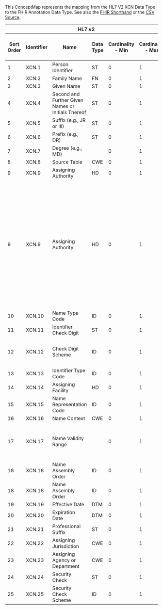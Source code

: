 
This ConceptMap represents the mapping from the HL7 V2 XCN Data Type to the FHIR Annotation Data Type. See also the <a href='https://github.com/HL7/v2-to-fhir/blob/master/tank/Datatype XCN[Author] to Annotation.fsh'>FHIR Shorthand</a> or the <a href='https://github.com/HL7/v2-to-fhir/blob/master/mappings/datatypes/HL7 Data Type - FHIR R4_ XCN[Annotation-Author] - Sheet1.csv'>CSV Source</a>.
<table class='grid'><thead>
<tr><th colspan='6'>HL7 v2</th><th colspan='3'>Condition (IF True, args)</th><th colspan='8'>HL7 FHIR</th><th rowspan='2'>Comments</th></tr>
<tr><th title='Rows are listed in sequence of how they appear in the v2 standard. The first column, Sort Order, provides a sort order that can re-create the original v2 standard sequence in case one opts to re-sort/filter the rows.'>Sort Order</th><th title='Contains the formal Data Type Name and Component Sequence according to the base standard using &quot;.&quot; as the delimiter.'>Identifier</th><th title='The formal name of the field in the most current published version.'>Name</th><th title='The data type of the field in the most current published version if not deprecated, otherwise the data type at the time it was deprecated and removed.'>Data Type</th><th title='The V2 min cardinality expressed numerically.'>Cardinality - Min</th><th title='The V2 max cardinality expressed numerically.' style='border-right: 2px'>Cardinality - Max</th><th title='Condition in an easy to read syntax (Computable ANTLR)'>Computable ANTLR</th><th title='Condition in FHIRPath Notation'>Computable FHIRPath</th><th title='Condition expressed in narrative form' style='border-right: 2px'>Narrative</th><th title='An existing FHIR attribute in the target FHIR version.'>FHIR Attribute</th><th title='The FHIR attribute&apos;s data type in the target FHIR version.'>Proposed Extension</th><th title='The proposed FHIR Extension.'>Data Type</th><th title='The FHIR min cardinality expressed numerically.'>Cardinality - Min</th><th title='The FHIR max cardinality expressed numerically.' style='border-right: 2px'>Cardinality - Max</th><th title='The URL to the Data Type Map that is to be used for the attribute in this segment.'>Data Type Mapping</th><th title='The fixed or computed value to assign.'>Vocabulary Mapping<br/>(IS, ID, CE, CEN, CWE)</th><th title='Mapping for terminology tables.'>Assignment</th></tr></thead>
<tbody>
<tr><td>1</td><td>XCN.1</td><td>Person Identifier</td><td>ST</td><td>0</td><td style='border-right: 2px'>1</td><td></td><td></td><td style='border-right: 2px'></td><td><a href='https://hl7.org/fhir/R4/datatypes-definitions.html#Annotation.Annotation.authorReference'>Annotation.authorReference</a>(<a href='https://hl7.org/fhir/R4/datatypes-definitions.html#Annotation.Annotation.Practitioner.identifier.value'>Annotation.Practitioner.identifier.value</a>)</td><td></td><td><a href='https://hl7.org/fhir/R4/datatypes-definitions.html#Annotation.Annotation.string'>Annotation.string</a></td><td>0</td><td>1</td><td></td><td></td><td></td><td></td></tr>
<tr><td>2</td><td>XCN.2</td><td>Family Name</td><td>FN</td><td>0</td><td style='border-right: 2px'>1</td><td></td><td></td><td style='border-right: 2px'></td><td><a href='https://hl7.org/fhir/R4/datatypes-definitions.html#Annotation.Annotation.authorReference'>Annotation.authorReference</a>(<a href='https://hl7.org/fhir/R4/datatypes-definitions.html#Annotation.Annotation.Practitioner.name'>Annotation.Practitioner.name</a>)</td><td></td><td><a href='https://hl7.org/fhir/R4/datatypes-definitions.html#Annotation.Annotation.HumanName'>Annotation.HumanName</a></td><td>0</td><td>-1</td><td><a href='ConceptMap-datatype-fn-to-humanname.html'>FN[HumanName]</a></td><td></td><td></td><td></td></tr>
<tr><td>3</td><td>XCN.3</td><td>Given Name</td><td>ST</td><td>0</td><td style='border-right: 2px'>1</td><td></td><td></td><td style='border-right: 2px'></td><td><a href='https://hl7.org/fhir/R4/datatypes-definitions.html#Annotation.Annotation.authorReference'>Annotation.authorReference</a>(<a href='https://hl7.org/fhir/R4/datatypes-definitions.html#Annotation.Annotation.Practitioner.name.given'>Annotation.Practitioner.name.given</a>)</td><td></td><td><a href='https://hl7.org/fhir/R4/datatypes-definitions.html#Annotation.Annotation.string'>Annotation.string</a></td><td>0</td><td>-1</td><td></td><td></td><td></td><td></td></tr>
<tr><td>4</td><td>XCN.4</td><td>Second and Further Given Names or Initials Thereof</td><td>ST</td><td>0</td><td style='border-right: 2px'>1</td><td></td><td></td><td style='border-right: 2px'></td><td><a href='https://hl7.org/fhir/R4/datatypes-definitions.html#Annotation.Annotation.authorReference'>Annotation.authorReference</a>(<a href='https://hl7.org/fhir/R4/datatypes-definitions.html#Annotation.Annotation.Practitioner.name.given'>Annotation.Practitioner.name.given</a>)</td><td></td><td><a href='https://hl7.org/fhir/R4/datatypes-definitions.html#Annotation.Annotation.string'>Annotation.string</a></td><td>0</td><td>-1</td><td></td><td></td><td></td><td></td></tr>
<tr><td>5</td><td>XCN.5</td><td>Suffix (e.g., JR or III)</td><td>ST</td><td>0</td><td style='border-right: 2px'>1</td><td></td><td></td><td style='border-right: 2px'></td><td><a href='https://hl7.org/fhir/R4/datatypes-definitions.html#Annotation.Annotation.authorReference'>Annotation.authorReference</a>(<a href='https://hl7.org/fhir/R4/datatypes-definitions.html#Annotation.Annotation.Practitioner.name.suffix'>Annotation.Practitioner.name.suffix</a>)</td><td></td><td><a href='https://hl7.org/fhir/R4/datatypes-definitions.html#Annotation.Annotation.string'>Annotation.string</a></td><td>0</td><td>-1</td><td></td><td></td><td></td><td></td></tr>
<tr><td>6</td><td>XCN.6</td><td>Prefix (e.g., DR)</td><td>ST</td><td>0</td><td style='border-right: 2px'>1</td><td></td><td></td><td style='border-right: 2px'></td><td><a href='https://hl7.org/fhir/R4/datatypes-definitions.html#Annotation.Annotation.authorReference'>Annotation.authorReference</a>(<a href='https://hl7.org/fhir/R4/datatypes-definitions.html#Annotation.Annotation.Practitioner.name.prefix'>Annotation.Practitioner.name.prefix</a>)</td><td></td><td><a href='https://hl7.org/fhir/R4/datatypes-definitions.html#Annotation.Annotation.string'>Annotation.string</a></td><td>0</td><td>-1</td><td></td><td></td><td></td><td></td></tr>
<tr><td>7</td><td>XCN.7</td><td>Degree (e.g., MD)</td><td></td><td>0</td><td style='border-right: 2px'>1</td><td></td><td></td><td style='border-right: 2px'></td><td><a href='https://hl7.org/fhir/R4/datatypes-definitions.html#Annotation.Annotation.authorReference'>Annotation.authorReference</a>(<a href='https://hl7.org/fhir/R4/datatypes-definitions.html#Annotation.Annotation.Practitioner.name.suffix'>Annotation.Practitioner.name.suffix</a>)</td><td></td><td><a href='https://hl7.org/fhir/R4/datatypes-definitions.html#Annotation.Annotation.string'>Annotation.string</a></td><td>0</td><td>-1</td><td></td><td></td><td></td><td></td></tr>
<tr><td>8</td><td>XCN.8</td><td>Source Table</td><td>CWE</td><td>0</td><td style='border-right: 2px'>1</td><td></td><td></td><td style='border-right: 2px'></td><td></td><td></td><td></td><td></td><td></td><td></td><td></td><td></td><td></td></tr>
<tr><td>9</td><td>XCN.9</td><td>Assigning Authority</td><td>HD</td><td>0</td><td style='border-right: 2px'>1</td><td></td><td></td><td style='border-right: 2px'>If organization</td><td><a href='https://hl7.org/fhir/R4/datatypes-definitions.html#Annotation.Annotation.authorReference'>Annotation.authorReference</a>(<a href='https://hl7.org/fhir/R4/datatypes-definitions.html#Annotation.Annotation.Practitioner.identifier.assigner'>Annotation.Practitioner.identifier.assigner</a>(<a href='https://hl7.org/fhir/R4/datatypes-definitions.html#Annotation.Annotation.Organization'>Annotation.Organization</a>)</td><td></td><td><a href='https://hl7.org/fhir/R4/references.html'>Reference</a>(<a href='https://hl7.org/fhir/R4/datatypes-definitions.html#Annotation.Annotation.Organization'>Annotation.Organization</a>)</td><td>0</td><td>1</td><td><a href='ConceptMap-datatype-hd-to-organization.html'>HD[Organization]</a></td><td></td><td></td><td></td></tr>
<tr><td>9</td><td>XCN.9</td><td>Assigning Authority</td><td>HD</td><td>0</td><td style='border-right: 2px'>1</td><td></td><td></td><td style='border-right: 2px'>If system</td><td><a href='https://hl7.org/fhir/R4/datatypes-definitions.html#Annotation.Annotation.authorReference'>Annotation.authorReference</a>(<a href='https://hl7.org/fhir/R4/datatypes-definitions.html#Annotation.Annotation.Practitioner.identifier.system'>Annotation.Practitioner.identifier.system</a>)</td><td></td><td><a href='https://hl7.org/fhir/R4/datatypes-definitions.html#Annotation.Annotation.uri'>Annotation.uri</a></td><td>0</td><td>1</td><td><a href='ConceptMap-datatype-hd-to-uri.html'>HD[uri]</a></td><td></td><td></td><td>Typically the assigning authority reflects an organization, but if it is an actual system (EHR 1 vs. EHR 2, both supporting the same organization where one cannot get more specific), then XCN.9 should be mapped to .system</td></tr>
<tr><td>10</td><td>XCN.10</td><td>Name Type Code</td><td>ID</td><td>0</td><td style='border-right: 2px'>1</td><td></td><td></td><td style='border-right: 2px'></td><td><a href='https://hl7.org/fhir/R4/datatypes-definitions.html#Annotation.Annotation.authorReference'>Annotation.authorReference</a>(<a href='https://hl7.org/fhir/R4/datatypes-definitions.html#Annotation.Annotation.Practitioner.name.use'>Annotation.Practitioner.name.use</a>)</td><td></td><td><a href='https://hl7.org/fhir/R4/datatypes-definitions.html#Annotation.Annotation.code'>Annotation.code</a></td><td>0</td><td>1</td><td></td><td>NameType</td><td></td><td></td></tr>
<tr><td>11</td><td>XCN.11</td><td>Identifier Check Digit</td><td>ST</td><td>0</td><td style='border-right: 2px'>1</td><td></td><td></td><td style='border-right: 2px'></td><td><a href='https://hl7.org/fhir/R4/datatypes-definitions.html#Annotation.Annotation.authorReference'>Annotation.authorReference</a>(<a href='https://hl7.org/fhir/R4/datatypes-definitions.html#Annotation.Annotation.Practitioner.extension.url'>Annotation.Practitioner.extension.url</a>)</td><td></td><td><a href='https://hl7.org/fhir/R4/datatypes-definitions.html#Annotation.Annotation.uri'>Annotation.uri</a></td><td>0</td><td>1</td><td></td><td></td><td>"<a href='http://hl7.org/fhir/StructureDefinition/identifier-checkDigit'>http://hl7.org/fhir/StructureDefinition/identifier-checkDigit</a>"</td><td></td></tr>
<tr><td></td><td></td><td></td><td></td><td></td><td style='border-right: 2px'></td><td></td><td></td><td style='border-right: 2px'></td><td><a href='https://hl7.org/fhir/R4/datatypes-definitions.html#Annotation.Annotation.authorReference'>Annotation.authorReference</a>(<a href='https://hl7.org/fhir/R4/datatypes-definitions.html#Annotation.Annotation.Practitioner.extension.valueString'>Annotation.Practitioner.extension.valueString</a>)</td><td></td><td><a href='https://hl7.org/fhir/R4/datatypes-definitions.html#Annotation.Annotation.string'>Annotation.string</a></td><td>1</td><td>1</td><td></td><td></td><td></td><td></td></tr>
<tr><td>12</td><td>XCN.12</td><td>Check Digit Scheme</td><td>ID</td><td>0</td><td style='border-right: 2px'>1</td><td></td><td></td><td style='border-right: 2px'></td><td><a href='https://hl7.org/fhir/R4/datatypes-definitions.html#Annotation.Annotation.authorReference'>Annotation.authorReference</a>(<a href='https://hl7.org/fhir/R4/datatypes-definitions.html#Annotation.Annotation.Practitioner.extension.url'>Annotation.Practitioner.extension.url</a>)</td><td></td><td><a href='https://hl7.org/fhir/R4/datatypes-definitions.html#Annotation.Annotation.uri'>Annotation.uri</a></td><td>0</td><td>1</td><td></td><td></td><td>"<a href='http://hl7.org/fhir/StructureDefinition/namingsystem-checkDigit'>http://hl7.org/fhir/StructureDefinition/namingsystem-checkDigit</a>"</td><td></td></tr>
<tr><td></td><td></td><td></td><td></td><td></td><td style='border-right: 2px'></td><td></td><td></td><td style='border-right: 2px'></td><td><a href='https://hl7.org/fhir/R4/datatypes-definitions.html#Annotation.Annotation.authorReference'>Annotation.authorReference</a>(<a href='https://hl7.org/fhir/R4/datatypes-definitions.html#Annotation.Annotation.Practitioner.extension.valueString'>Annotation.Practitioner.extension.valueString</a>)</td><td></td><td><a href='https://hl7.org/fhir/R4/datatypes-definitions.html#Annotation.Annotation.string'>Annotation.string</a></td><td>1</td><td>1</td><td></td><td></td><td></td><td></td></tr>
<tr><td>13</td><td>XCN.13</td><td>Identifier Type Code</td><td>ID</td><td>0</td><td style='border-right: 2px'>1</td><td></td><td></td><td style='border-right: 2px'></td><td><a href='https://hl7.org/fhir/R4/datatypes-definitions.html#Annotation.Annotation.authorReference'>Annotation.authorReference</a>(<a href='https://hl7.org/fhir/R4/datatypes-definitions.html#Annotation.Annotation.Practitioner.identifier.type.coding.code'>Annotation.Practitioner.identifier.type.coding.code</a>)</td><td></td><td><a href='https://hl7.org/fhir/R4/datatypes-definitions.html#Annotation.Annotation.code'>Annotation.code</a></td><td>0</td><td>1</td><td></td><td>IDType</td><td></td><td></td></tr>
<tr><td>14</td><td>XCN.14</td><td>Assigning Facility</td><td>HD</td><td>0</td><td style='border-right: 2px'>1</td><td></td><td></td><td style='border-right: 2px'></td><td></td><td>identifier.extension??-assigningFacility</td><td><a href='https://hl7.org/fhir/R4/references.html'>Reference</a>(<a href='https://hl7.org/fhir/R4/datatypes-definitions.html#Annotation.Annotation.Location'>Annotation.Location</a>)</td><td>0</td><td>1</td><td><a href='ConceptMap-datatype-hd-to-location.html'>HD[Location]</a></td><td></td><td></td><td></td></tr>
<tr><td>15</td><td>XCN.15</td><td>Name Representation Code</td><td>ID</td><td>0</td><td style='border-right: 2px'>1</td><td></td><td></td><td style='border-right: 2px'></td><td></td><td></td><td></td><td></td><td></td><td></td><td></td><td></td><td></td></tr>
<tr><td>16</td><td>XCN.16</td><td>Name Context</td><td>CWE</td><td>0</td><td style='border-right: 2px'>1</td><td></td><td></td><td style='border-right: 2px'></td><td></td><td></td><td></td><td></td><td></td><td></td><td></td><td></td><td></td></tr>
<tr><td>17</td><td>XCN.17</td><td>Name Validity Range</td><td></td><td>0</td><td style='border-right: 2px'>1</td><td>IF XCN.19 DOES NOT EXIST AND IF XCN.20 DOES NOT EXIST</td><td></td><td style='border-right: 2px'></td><td><a href='https://hl7.org/fhir/R4/datatypes-definitions.html#Annotation.Annotation.authorReference'>Annotation.authorReference</a>(<a href='https://hl7.org/fhir/R4/datatypes-definitions.html#Annotation.Annotation.Practitioner.name.period'>Annotation.Practitioner.name.period</a>)</td><td></td><td><a href='https://hl7.org/fhir/R4/datatypes-definitions.html#Annotation.Annotation.Period'>Annotation.Period</a></td><td>0</td><td>1</td><td><a href='ConceptMap-datatype-dr-to-period.html'>DR[Period]</a></td><td></td><td></td><td></td></tr>
<tr><td>18</td><td>XCN.18</td><td>Name Assembly Order</td><td>ID</td><td>0</td><td style='border-right: 2px'>1</td><td></td><td></td><td style='border-right: 2px'></td><td><a href='https://hl7.org/fhir/R4/datatypes-definitions.html#Annotation.Annotation.authorReference'>Annotation.authorReference</a>(<a href='https://hl7.org/fhir/R4/datatypes-definitions.html#Annotation.Annotation.Practitioner.name.family.extension.url'>Annotation.Practitioner.name.family.extension.url</a>)</td><td></td><td><a href='https://hl7.org/fhir/R4/datatypes-definitions.html#Annotation.Annotation.uri'>Annotation.uri</a></td><td>0</td><td>1</td><td></td><td></td><td>"<a href='http://hl7.org/fhir/R4/extension-humanname-assembly-order.html'>http://hl7.org/fhir/R4/extension-humanname-assembly-order.html</a>"</td><td></td></tr>
<tr><td>18</td><td>XCN.18</td><td>Name Assembly Order</td><td>ID</td><td>0</td><td style='border-right: 2px'>1</td><td></td><td></td><td style='border-right: 2px'></td><td><a href='https://hl7.org/fhir/R4/datatypes-definitions.html#Annotation.Annotation.authorReference'>Annotation.authorReference</a>(<a href='https://hl7.org/fhir/R4/datatypes-definitions.html#Annotation.Annotation.Practitioner.name.family.extension.valueCode'>Annotation.Practitioner.name.family.extension.valueCode</a>)</td><td></td><td><a href='https://hl7.org/fhir/R4/datatypes-definitions.html#Annotation.Annotation.code'>Annotation.code</a></td><td>0</td><td>1</td><td></td><td>NameAssemblyOrder</td><td></td><td></td></tr>
<tr><td>19</td><td>XCN.19</td><td>Effective Date</td><td>DTM</td><td>0</td><td style='border-right: 2px'>1</td><td></td><td></td><td style='border-right: 2px'></td><td><a href='https://hl7.org/fhir/R4/datatypes-definitions.html#Annotation.Annotation.authorReference'>Annotation.authorReference</a>(<a href='https://hl7.org/fhir/R4/datatypes-definitions.html#Annotation.Annotation.Practitioner.name.period.start'>Annotation.Practitioner.name.period.start</a>)</td><td></td><td><a href='https://hl7.org/fhir/R4/datatypes-definitions.html#Annotation.Annotation.dateTime'>Annotation.dateTime</a></td><td>0</td><td>1</td><td></td><td></td><td></td><td></td></tr>
<tr><td>20</td><td>XCN.20</td><td>Expiration Date</td><td>DTM</td><td>0</td><td style='border-right: 2px'>1</td><td></td><td></td><td style='border-right: 2px'></td><td><a href='https://hl7.org/fhir/R4/datatypes-definitions.html#Annotation.Annotation.authorReference'>Annotation.authorReference</a>(<a href='https://hl7.org/fhir/R4/datatypes-definitions.html#Annotation.Annotation.Practitioner.name.period.end'>Annotation.Practitioner.name.period.end</a>)</td><td></td><td><a href='https://hl7.org/fhir/R4/datatypes-definitions.html#Annotation.Annotation.dateTime'>Annotation.dateTime</a></td><td>0</td><td>1</td><td></td><td></td><td></td><td></td></tr>
<tr><td>21</td><td>XCN.21</td><td>Professional Suffix</td><td>ST</td><td>0</td><td style='border-right: 2px'>1</td><td></td><td></td><td style='border-right: 2px'></td><td><a href='https://hl7.org/fhir/R4/datatypes-definitions.html#Annotation.Annotation.authorReference'>Annotation.authorReference</a>(<a href='https://hl7.org/fhir/R4/datatypes-definitions.html#Annotation.Annotation.Practitioner.name.suffix'>Annotation.Practitioner.name.suffix</a>)</td><td></td><td><a href='https://hl7.org/fhir/R4/datatypes-definitions.html#Annotation.Annotation.string'>Annotation.string</a></td><td>0</td><td>-1</td><td></td><td></td><td></td><td></td></tr>
<tr><td>22</td><td>XCN.22</td><td>Assigning Jurisdiction</td><td>CWE</td><td>0</td><td style='border-right: 2px'>1</td><td></td><td></td><td style='border-right: 2px'></td><td></td><td></td><td></td><td></td><td></td><td></td><td></td><td></td><td></td></tr>
<tr><td>23</td><td>XCN.23</td><td>Assigning Agency or Department</td><td>CWE</td><td>0</td><td style='border-right: 2px'>1</td><td></td><td></td><td style='border-right: 2px'></td><td></td><td></td><td></td><td></td><td></td><td></td><td></td><td></td><td></td></tr>
<tr><td>24</td><td>XCN.24</td><td>Security Check</td><td>ST</td><td>0</td><td style='border-right: 2px'>1</td><td></td><td></td><td style='border-right: 2px'></td><td></td><td></td><td></td><td></td><td></td><td></td><td></td><td></td><td></td></tr>
<tr><td>25</td><td>XCN.25</td><td>Security Check Scheme</td><td>ID</td><td>0</td><td style='border-right: 2px'>1</td><td></td><td></td><td style='border-right: 2px'></td><td></td><td></td><td></td><td></td><td></td><td></td><td></td><td></td><td></td></tr>
</tbody></table>
